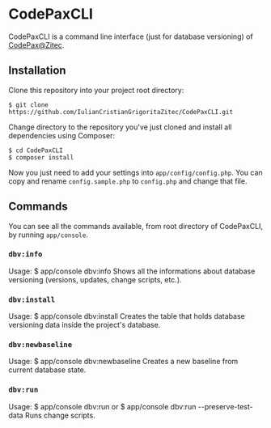 # CodePaxCLI

CodePaxCLI is a command line interface (just for database versioning) of [CodePax@Zitec](https://github.com/ZitecCOM/CodePax).

## Installation

Clone this repository into your project root directory:

	$ git clone https://github.com/IulianCristianGrigoritaZitec/CodePaxCLI.git

Change directory to the repository you've just cloned and install all dependencies using Composer:
	
	$ cd CodePaxCLI
	$ composer install

Now you just need to add your settings into `app/config/config.php`. You can copy and rename `config.sample.php` to `config.php` and change that file.

## Commands

You can see all the commands available, from root directory of CodePaxCLI, by running `app/console`.

### `dbv:info`
Usage:
	$ app/console dbv:info
Shows all the informations about database versioning (versions, updates, change scripts, etc.).

### `dbv:install`
Usage:
	$ app/console dbv:install
Creates the table that holds database versioning data inside the project's database.

### `dbv:newbaseline`
Usage:
	$ app/console dbv:newbaseline
Creates a new baseline from current database state.

### `dbv:run`
Usage:
	$ app/console dbv:run
	or
	$ app/console dbv:run --preserve-test-data
Runs change scripts.

